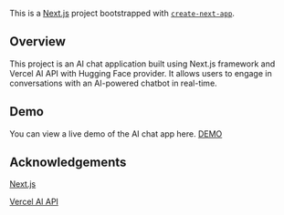 This is a [Next.js](https://nextjs.org/) project bootstrapped with [`create-next-app`](https://github.com/vercel/next.js/tree/canary/packages/create-next-app).

## Overview
This project is an AI chat application built using Next.js framework and Vercel AI API with Hugging Face provider. It allows users to engage in conversations with an AI-powered chatbot in real-time.

## Demo
You can view a live demo of the AI chat app here. [DEMO](https://nextaichat.vercel.app/) 


## Acknowledgements
[Next.js](https://nextjs.org/) 

[Vercel AI API](https://sdk.vercel.ai/docs)